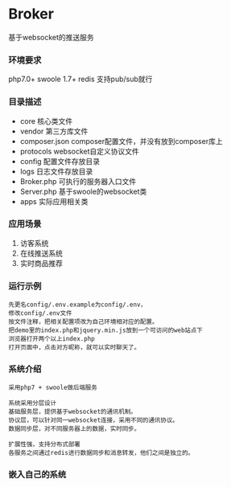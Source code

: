 # Broker

基于websocket的推送服务


### 环境要求
php7.0+
swoole 1.7+
redis 支持pub/sub就行

### 目录描述

- core 核心类文件
- vendor 第三方库文件
- composer.json composer配置文件，并没有放到composer库上
- protocols websocket自定义协议文件
- config 配置文件存放目录
- logs 日志文件存放目录
- Broker.php 可执行的服务器入口文件
- Server.php 基于swoole的websocket类
- apps 实际应用相关类

### 应用场景

1. 访客系统
2. 在线推送系统
3. 实时商品推荐

    
### 运行示例

    先更名config/.env.example为config/.env，
    修改config/.env文件
    按文件注释，把相关配置项改为自己环境相对应的配置。
    把demo里的index.php和jquery.min.js放到一个可访问的web站点下
    浏览器打开两个以上index.php
    打开页面中，点击对方昵称，就可以实时聊天了。
    

### 系统介绍

    采用php7 + swoole做后端服务
    
    系统采用分层设计
    基础服务层，提供基于websocket的通讯机制。
    协议层，可以针对同一websocket连接，采用不同的通讯协议。
    数据同步层，对不同服务器上的数据，实时同步。
    
    扩展性强，支持分布式部署
    各服务之间通过redis进行数据同步和消息转发，他们之间是独立的。


### 嵌入自己的系统

